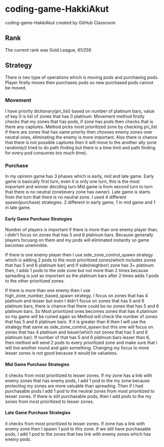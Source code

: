 # coding-game-HakkiAkut
coding-game-HakkiAkut created by GitHub Classroom

## **Rank**
The current rank was Gold League, 61/256

## **Strategy**
There is two type of operations which is moving pods and purchasing pods. Player firstly moves then purchases pods so new purchased pods cannot be moved.

### **Movement**
I have priority dictionary(pri_list) based on number of platinum bars, value of key 0 is list of zones that has 0 platinum.
Movement method firstly checks that my zones that has pods, if zone has pods then checks that is there any captures. Method picks most prioritized zone by checking pri_list
if there are zones that has same priority then chooses enemy zones over neutral ones, eliminating the enemy is more important. Also there is chance that
there is not possible captures then it will move to the another ally zone randomly(I tried to do path finding but there is a time limit and path finding for every pod consumes
too much time).

### **Purchase**
In my opinion game has 3 phases which is early, mid and late game. Early game is basically first turn, even it is only one turn, this is the most important and winner deciding turn
Mid game is from second turn to turn that there is no neutral zone(every zone has owner). Late game is starts from  the turn that there is no neutral zone. I used 4 different
spawn(purchase) strategies. 2 different in early game, 1 in mid game and 1 in late game.

#### **Early Game Purchase Strategies**
Number of players is important if there is more than one enemy player than, i didn't focus on zones that has 5 and 6 platinum bars. Because generally players focusng on them and
my pods will eliminated instantly so game becomes unwinnible. 

If there is one enemy player then I use side_zone_control_spawn strategy which is
adding 2 pods to the most prioritized zones(which includes zones that has 5 and 6 platinum bar) and if side(neighbor) zone has 3+ platinum then, I adds 1 pods to the side zone but
not more than 2 times because spreading is just as important as the platinum bars after 2 times adds 1 pods to the other prioritized zones.

If there is more than one enemy then I use high_zone_number_based_spawn strategy. I focus on zones that has 4 platinum and lesser but even I didn't focus on zones that has
5 and 6 platinum bars, there is chance that there could be no zones that has 5 and 6 platinum bars. So Most prioritized ones becomes zones that has 4 platinum so my game will
be ruined again so Method will check the number of zones that has 5 and 6 platinum bars. If it is greater than 6 then I will use the strategy that same as side_zone_control_spawn
but this one will focus on zones that has 4 platinum and lesser(which not zones that has 5 and 6 platinum bar). If number of that has 5 and 6 platinum bars lesser than 6,
then method will send 2 pods to every prioritized zone and make sure that i will live another round and gain something. Changing my focus to more lesser zones is not good because
it would be valueless.

#### **Mid Game Purchase Strategies**
it checks from most prioritized to lesser zones. If my zone has a link with enemy zones that has enemy pods, I add 1 pod to the my zone because protecting my zones are more valuable
than spreading. Then if I had purchasable pods I add 1 pod to the neutral zones from most prioritized to lesser zones. If there is still purchasable pods, then I add pods to the my zones from most prioritized to lesser zones.

#### **Late Game Purchase Strategies**
 it checks from most prioritized to lesser zones. If zone has a link with enemy zone then I spawn 1 pod to this zone.
 if we still have purchasable pods, I add 1 pod to the zones that has link with enemy zones which has enemy pods.
